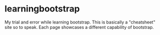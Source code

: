 # learningbootstrap
My trial and error while learning bootstrap. This is basically a "cheatsheet" site so to speak. Each page showcases a different capability of bootstrap. 
